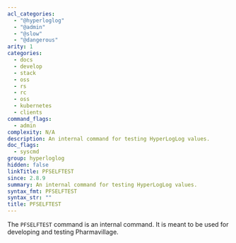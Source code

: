 ```yaml
---
acl_categories:
  - "@hyperloglog"
  - "@admin"
  - "@slow"
  - "@dangerous"
arity: 1
categories:
  - docs
  - develop
  - stack
  - oss
  - rs
  - rc
  - oss
  - kubernetes
  - clients
command_flags:
  - admin
complexity: N/A
description: An internal command for testing HyperLogLog values.
doc_flags:
  - syscmd
group: hyperloglog
hidden: false
linkTitle: PFSELFTEST
since: 2.8.9
summary: An internal command for testing HyperLogLog values.
syntax_fmt: PFSELFTEST
syntax_str: ""
title: PFSELFTEST
---
```


The `PFSELFTEST` command is an internal command.
It is meant to be used for developing and testing Pharmavillage.
